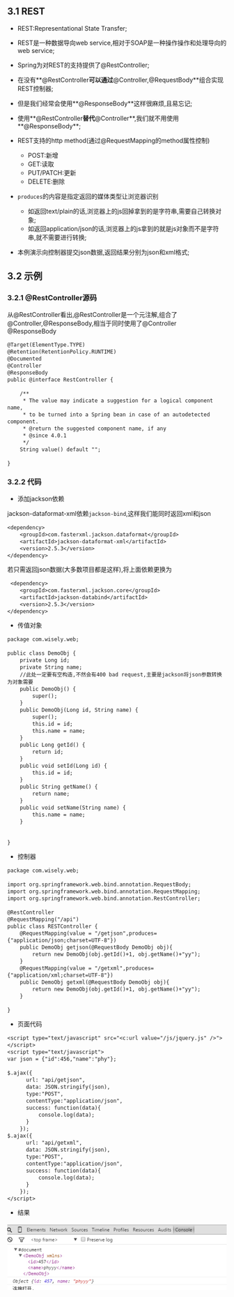 ## 3.1 REST
- REST:Representational State Transfer;
- REST是一种数据导向web service,相对于SOAP是一种操作操作和处理导向的web service;
- Spring为对REST的支持提供了@RestController;
 - 在没有**@RestController**可以通过**@Controller,@RequestBody**组合实现REST控制器;
 - 但是我们经常会使用**@ResponseBody**这样很麻烦,且易忘记;
 - 使用**@RestController**替代**@Controller**,我们就不用使用**@ResponseBody**;
- REST支持的http method(通过@RequestMapping的method属性控制)
  - POST:新增
  - GET:读取
  - PUT/PATCH:更新
  - DELETE:删除
- `produces`的内容是指定返回的媒体类型让浏览器识别
  - 如返回text/plain的话,浏览器上的js回掉拿到的是字符串,需要自己转换对象;
  - 如返回application/json的话,浏览器上的js拿到的就是js对象而不是字符串,就不需要进行转换;

- 本例演示向控制器提交json数据,返回结果分别为json和xml格式;

## 3.2 示例

### 3.2.1 @RestController源码

从@RestController看出,@RestController是一个元注解,组合了@Controller,@ResponseBody,相当于同时使用了@Controller
@ResponseBody

```
@Target(ElementType.TYPE)
@Retention(RetentionPolicy.RUNTIME)
@Documented
@Controller
@ResponseBody
public @interface RestController {

	/**
	 * The value may indicate a suggestion for a logical component name,
	 * to be turned into a Spring bean in case of an autodetected component.
	 * @return the suggested component name, if any
	 * @since 4.0.1
	 */
	String value() default "";

}
```

### 3.2.2 代码

- 添加jackson依赖

jackson-dataformat-xml依赖`jackson-bind`,这样我们能同时返回xml和json

```
<dependency>
    <groupId>com.fasterxml.jackson.dataformat</groupId>
    <artifactId>jackson-dataformat-xml</artifactId>
    <version>2.5.3</version>
</dependency>
```
 若只需返回json数据(大多数项目都是这样),将上面依赖更换为
```
 <dependency>
    <groupId>com.fasterxml.jackson.core</groupId>
    <artifactId>jackson-databind</artifactId>
    <version>2.5.3</version>
</dependency>
```

- 传值对象

```
package com.wisely.web;

public class DemoObj {
	private Long id;
	private String name;
    //此处一定要有空构造,不然会有400 bad request,主要是jackson将json参数转换为对象需要
	public DemoObj() {
		super();
	}
	public DemoObj(Long id, String name) {
		super();
		this.id = id;
		this.name = name;
	}
	public Long getId() {
		return id;
	}
	public void setId(Long id) {
		this.id = id;
	}
	public String getName() {
		return name;
	}
	public void setName(String name) {
		this.name = name;
	}


}
```

- 控制器

```
package com.wisely.web;

import org.springframework.web.bind.annotation.RequestBody;
import org.springframework.web.bind.annotation.RequestMapping;
import org.springframework.web.bind.annotation.RestController;

@RestController
@RequestMapping("/api")
public class RESTController {
	@RequestMapping(value = "/getjson",produces={"application/json;charset=UTF-8"})
	public DemoObj getjson(@RequestBody DemoObj obj){
		return new DemoObj(obj.getId()+1, obj.getName()+"yy");
	}
	@RequestMapping(value = "/getxml",produces={"application/xml;charset=UTF-8"})
	public DemoObj getxml(@RequestBody DemoObj obj){
		return new DemoObj(obj.getId()+1, obj.getName()+"yy");
	}

}

```

- 页面代码

```
<script type="text/javascript" src="<c:url value="/js/jquery.js" />"></script>
<script type="text/javascript">
var json = {"id":456,"name":"phy"};

$.ajax({
	  url: "api/getjson",
	  data: JSON.stringify(json),
	  type:"POST",
	  contentType:"application/json",
	  success: function(data){
		  console.log(data);
	  }
	});
$.ajax({
	  url: "api/getxml",
	  data: JSON.stringify(json),
	  type:"POST",
	  contentType:"application/json",
	  success: function(data){
		  console.log(data);
	  }
	});
</script>
```

- 结果

![](resources/6-1.jpg)
